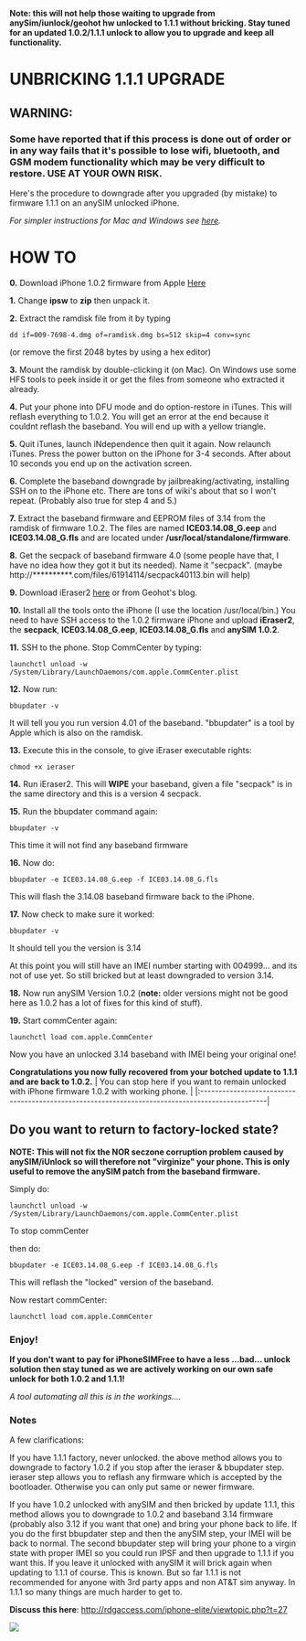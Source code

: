 **Note: this will not help those waiting to upgrade from anySim/iunlock/geohot hw unlocked to 1.1.1 without bricking. Stay tuned for an updated 1.0.2/1.1.1 unlock to allow you to upgrade and keep all functionality.**

# UNBRICKING 1.1.1 UPGRADE #

## **WARNING:** ##
### Some have reported that if this process is done out of order or in any way fails that it's possible to lose wifi, bluetooth, and GSM modem functionality which may be very difficult to restore.  USE AT YOUR OWN RISK. ###

Here's the procedure to downgrade after you upgraded (by mistake) to firmware 1.1.1 on an anySIM unlocked iPhone.

_For simpler instructions for Mac and Windows see [here](http://rdgaccess.com/iphone-elite/viewtopic.php?p=141#141)._

# HOW TO #

**0.** Download iPhone 1.0.2 firmware from Apple [Here](http://appldnld.apple.com.edgesuite.net/content.info.apple.com/iPhone/061-3823.20070821.vormd/iPhone1,1_1.0.2_1C28_Restore.ipsw)

**1.** Change **ipsw** to **zip** then unpack it.

**2.** Extract the ramdisk file from it by typing
```
dd if=009-7698-4.dmg of=ramdisk.dmg bs=512 skip=4 conv=sync
```
(or remove the first 2048 bytes by using a hex editor)

**3.** Mount the ramdisk by double-clicking it (on Mac). On Windows use some HFS tools to peek inside it or get the files from someone who extracted it already.

**4.** Put your phone into DFU mode and do option-restore in iTunes. This will reflash everything to 1.0.2. You will get an error at the end because it couldnt reflash the baseband. You will end up with a yellow triangle.

**5.** Quit iTunes, launch iNdependence then quit it again.  Now relaunch iTunes. Press the power button on the iPhone for 3-4 seconds. After about 10 seconds you end up on the activation screen.

**6.** Complete the baseband downgrade by jailbreaking/activating, installing SSH on to the iPhone etc.  There are tons of wiki's about that so I won't repeat. (Probably also true for step 4 and 5.)

**7.** Extract the baseband firmware and EEPROM files of 3.14 from the ramdisk of
firmware 1.0.2. The files are named  **ICE03.14.08\_G.eep** and **ICE03.14.08\_G.fls** and are
located under **/usr/local/standalone/firmware**.

**8.** Get the secpack of baseband firmware 4.0 (some people have that, I have no idea
how they got it but its needed). Name it "secpack". (maybe http://**********.com/files/61914114/secpack40113.bin will help)

**9.** Download iEraser2 [here](http://www.fink.org/ieraser/) or from Geohot's blog.

**10.** Install all the tools onto the iPhone (I use the location /usr/local/bin.)  You need to have SSH access to the 1.0.2 firmware iPhone and upload **iEraser2**, the **secpack**, **ICE03.14.08\_G.eep**, **ICE03.14.08\_G.fls** and **anySIM 1.0.2**.

**11.** SSH to the phone. Stop CommCenter by typing:
```
launchctl unload -w /System/Library/LaunchDaemons/com.apple.CommCenter.plist
```

**12.** Now run:
```
bbupdater -v
```
It will tell you you run version 4.01 of the baseband.  "bbupdater" is a tool by Apple which is also on the ramdisk.

**13.** Execute this in the console, to give iEraser executable rights:
```
chmod +x ieraser
```

**14.** Run iEraser2. This will **WIPE** your baseband, given a file "secpack" is in the same
directory and this is a version 4 secpack.

**15.** Run the bbupdater command again:
```
bbupdater -v
```
This time it will not find any baseband firmware

**16.** Now do:
```
bbupdater -e ICE03.14.08_G.eep -f ICE03.14.08_G.fls
```
This will flash the 3.14.08 baseband firmware back to the iPhone.

**17.** Now check to make sure it worked:
```
bbupdater -v
```
It should tell you the version is 3.14

At this point you will still have an IMEI number starting with 004999... and
its not of use yet. So still bricked but at least downgraded to version 3.14.

**18.** Now run anySIM Version 1.0.2 (**note:** older versions might not be good here as
1.0.2 has a lot of fixes for this kind of stuff).

**19.** Start commCenter again:
```
launchctl load com.apple.CommCenter
```

Now you have an unlocked 3.14 baseband with IMEI being your original one!

**Congratulations you now fully recovered from your botched update to 1.1.1 and are back to 1.0.2.**
| You can stop here if you want to remain unlocked with iPhone firmware 1.0.2 with working phone. |
|:------------------------------------------------------------------------------------------------|

## **Do you want to return to factory-locked state?** ##
**NOTE:**
**This will not fix the NOR seczone corruption problem caused by anySIM/iUnlock so will therefore not "virginize" your phone.  This is only useful to remove the anySIM patch from the baseband firmware.**

Simply do:
```
launchctl unload -w /System/Library/LaunchDaemons/com.apple.CommCenter.plist
```
To stop commCenter

then do:
```
bbupdater -e ICE03.14.08_G.eep -f ICE03.14.08_G.fls
```
This will reflash the "locked" version of the baseband.

Now restart commCenter:
```
launchctl load com.apple.CommCenter
```

### Enjoy! ###

**If you don't want to pay for iPhoneSIMFree to have a less ...bad... unlock solution then stay tuned as we are actively working on our own safe unlock for both 1.0.2 and 1.1.1!**

_A tool automating all this is in the workings...._


### Notes ###

A few clarifications:

If you have 1.1.1 factory, never unlocked. the above method allows you to downgrade to factory 1.0.2 if you stop after the ieraser & bbupdater step. ieraser step allows you to reflash any firmware which is accepted by the bootloader. Otherwise you can only put same or newer firmware.

If you have 1.0.2 unlocked with anySIM and then bricked by update 1.1.1, this method allows you to downgrade to 1.0.2 and baseband 3.14 firmware (probably also 3.12 if you want that one) and bring your phone back to life. If you do the first bbupdater step and then the anySIM step, your IMEI will be back to normal. The second bbupdater step will bring your phone to a virgin state with proper IMEI so you could run IPSF and then upgrade to 1.1.1 if you want this. If you leave it unlocked with anySIM it will brick again when updating to 1.1.1 of course. This is known. But so far 1.1.1 is not recommended for anyone with 3rd party apps and non AT&T sim anyway. In 1.1.1 so many things are much harder to get to.

**Discuss this here**: http://rdgaccess.com/iphone-elite/viewtopic.php?t=27

[![](http://digg.com/img/badges/180x35-digg-button.gif)](http://digg.com/apple/How_to_Downgrade_your_iPhone_s_Baseband)